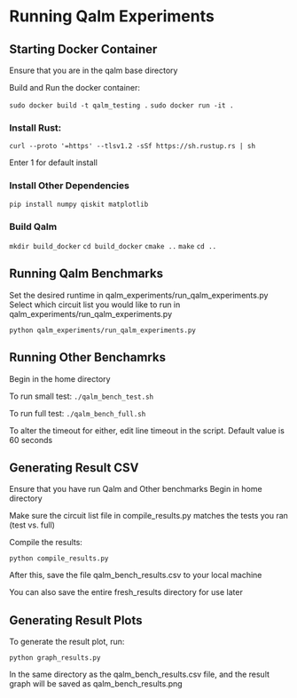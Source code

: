 # Running Qalm Experiments

## Starting Docker Container

Ensure that you are in the qalm base directory

Build and Run the docker container:

`sudo docker build -t qalm_testing .`
`sudo docker run -it .`

### Install Rust:

`curl --proto '=https' --tlsv1.2 -sSf https://sh.rustup.rs | sh`

Enter 1 for default install

### Install Other Dependencies

`pip install numpy qiskit matplotlib`

### Build Qalm

`mkdir build_docker`
`cd build_docker`
`cmake ..`
`make`
`cd ..`

## Running Qalm Benchmarks

Set the desired runtime in qalm_experiments/run_qalm_experiments.py
Select which circuit list you would like to run in qalm_experiments/run_qalm_experiments.py

`python qalm_experiments/run_qalm_experiments.py`

## Running Other Benchamrks

Begin in the home directory

To run small test:
`./qalm_bench_test.sh`

To run full test:
`./qalm_bench_full.sh`

To alter the timeout for either, edit line timeout in the script. Default value is 60 seconds

## Generating Result CSV

Ensure that you have run Qalm and Other benchmarks
Begin in home directory

Make sure the circuit list file in compile_results.py matches the tests you ran (test vs. full)

Compile the results:

`python compile_results.py`

After this, save the file qalm_bench_results.csv to your local machine

You can also save the entire fresh_results directory for use later

## Generating Result Plots

To generate the result plot, run:

`python graph_results.py`

In the same directory as the qalm_bench_results.csv file, and the result graph will be saved as qalm_bench_results.png
